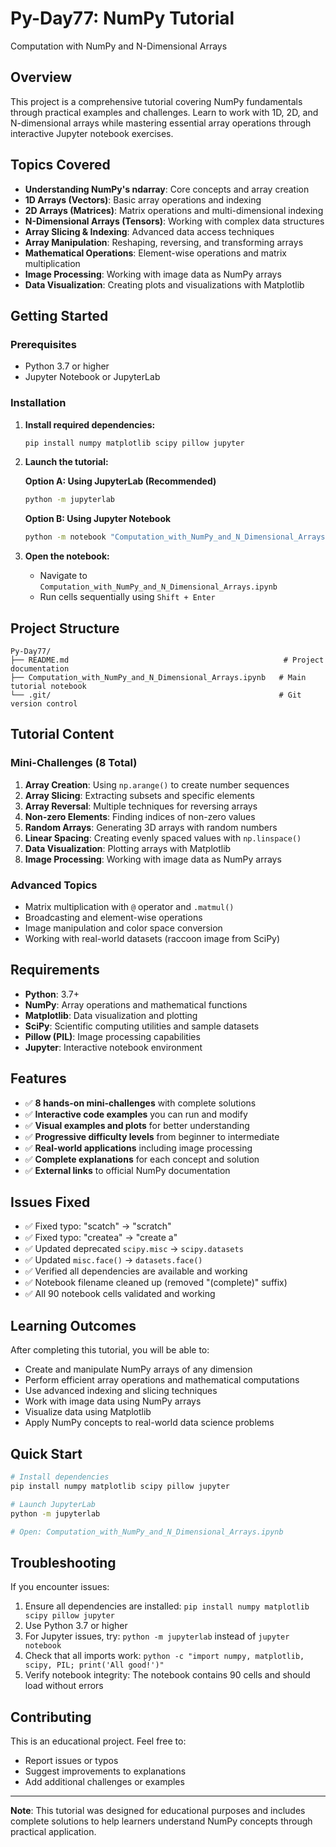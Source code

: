 # Py-Day77: NumPy Tutorial
Computation with NumPy and N-Dimensional Arrays

## Overview
This project is a comprehensive tutorial covering NumPy fundamentals through practical examples and challenges. Learn to work with 1D, 2D, and N-dimensional arrays while mastering essential array operations through interactive Jupyter notebook exercises.

## Topics Covered
- **Understanding NumPy's ndarray**: Core concepts and array creation
- **1D Arrays (Vectors)**: Basic array operations and indexing
- **2D Arrays (Matrices)**: Matrix operations and multi-dimensional indexing
- **N-Dimensional Arrays (Tensors)**: Working with complex data structures
- **Array Slicing & Indexing**: Advanced data access techniques
- **Array Manipulation**: Reshaping, reversing, and transforming arrays
- **Mathematical Operations**: Element-wise operations and matrix multiplication
- **Image Processing**: Working with image data as NumPy arrays
- **Data Visualization**: Creating plots and visualizations with Matplotlib

## Getting Started

### Prerequisites
- Python 3.7 or higher
- Jupyter Notebook or JupyterLab

### Installation
1. **Install required dependencies:**
   ```bash
   pip install numpy matplotlib scipy pillow jupyter
   ```

2. **Launch the tutorial:**
   
   **Option A: Using JupyterLab (Recommended)**
   ```bash
   python -m jupyterlab
   ```
   
   **Option B: Using Jupyter Notebook**
   ```bash
   python -m notebook "Computation_with_NumPy_and_N_Dimensional_Arrays.ipynb"
   ```

3. **Open the notebook:**
   - Navigate to `Computation_with_NumPy_and_N_Dimensional_Arrays.ipynb`
   - Run cells sequentially using `Shift + Enter`

## Project Structure
```
Py-Day77/
├── README.md                                                # Project documentation
├── Computation_with_NumPy_and_N_Dimensional_Arrays.ipynb   # Main tutorial notebook
└── .git/                                                   # Git version control
```

## Tutorial Content

### Mini-Challenges (8 Total)
1. **Array Creation**: Using `np.arange()` to create number sequences
2. **Array Slicing**: Extracting subsets and specific elements
3. **Array Reversal**: Multiple techniques for reversing arrays
4. **Non-zero Elements**: Finding indices of non-zero values
5. **Random Arrays**: Generating 3D arrays with random numbers
6. **Linear Spacing**: Creating evenly spaced values with `np.linspace()`
7. **Data Visualization**: Plotting arrays with Matplotlib
8. **Image Processing**: Working with image data as NumPy arrays

### Advanced Topics
- Matrix multiplication with `@` operator and `.matmul()`
- Broadcasting and element-wise operations
- Image manipulation and color space conversion
- Working with real-world datasets (raccoon image from SciPy)

## Requirements
- **Python**: 3.7+
- **NumPy**: Array operations and mathematical functions
- **Matplotlib**: Data visualization and plotting
- **SciPy**: Scientific computing utilities and sample datasets
- **Pillow (PIL)**: Image processing capabilities
- **Jupyter**: Interactive notebook environment

## Features
- ✅ **8 hands-on mini-challenges** with complete solutions
- ✅ **Interactive code examples** you can run and modify
- ✅ **Visual examples and plots** for better understanding
- ✅ **Progressive difficulty levels** from beginner to intermediate
- ✅ **Real-world applications** including image processing
- ✅ **Complete explanations** for each concept and solution
- ✅ **External links** to official NumPy documentation

## Issues Fixed
- ✅ Fixed typo: "scatch" → "scratch"
- ✅ Fixed typo: "createa" → "create a"  
- ✅ Updated deprecated `scipy.misc` → `scipy.datasets`
- ✅ Updated `misc.face()` → `datasets.face()`
- ✅ Verified all dependencies are available and working
- ✅ Notebook filename cleaned up (removed "(complete)" suffix)
- ✅ All 90 notebook cells validated and working

## Learning Outcomes
After completing this tutorial, you will be able to:
- Create and manipulate NumPy arrays of any dimension
- Perform efficient array operations and mathematical computations
- Use advanced indexing and slicing techniques
- Work with image data using NumPy arrays
- Visualize data using Matplotlib
- Apply NumPy concepts to real-world data science problems

## Quick Start
```bash
# Install dependencies
pip install numpy matplotlib scipy pillow jupyter

# Launch JupyterLab
python -m jupyterlab

# Open: Computation_with_NumPy_and_N_Dimensional_Arrays.ipynb
```

## Troubleshooting
If you encounter issues:
1. Ensure all dependencies are installed: `pip install numpy matplotlib scipy pillow jupyter`
2. Use Python 3.7 or higher
3. For Jupyter issues, try: `python -m jupyterlab` instead of `jupyter notebook`
4. Check that all imports work: `python -c "import numpy, matplotlib, scipy, PIL; print('All good!')"`
5. Verify notebook integrity: The notebook contains 90 cells and should load without errors

## Contributing
This is an educational project. Feel free to:
- Report issues or typos
- Suggest improvements to explanations
- Add additional challenges or examples

---
**Note**: This tutorial was designed for educational purposes and includes complete solutions to help learners understand NumPy concepts through practical application.
